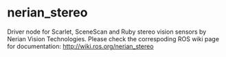 # nerian_stereo
Driver node for Scarlet, SceneScan and Ruby stereo vision sensors by Nerian Vision Technologies.
Please check the correspoding ROS wiki page for documentation: http://wiki.ros.org/nerian_stereo
